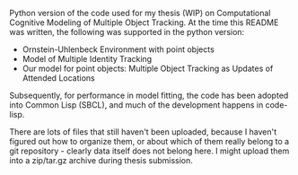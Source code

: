  
Python version of the code used for my thesis (WIP) on Computational Cognitive Modeling of Multiple Object Tracking. At the time this README was written, the following was supported in the python version:

- Ornstein-Uhlenbeck Environment with point objects
- Model of Multiple Identity Tracking
- Our model for point objects: Multiple Object Tracking as Updates of Attended Locations

Subsequently, for performance in model fitting, the code has been adopted into Common Lisp (SBCL), and much of the development happens in code-lisp.

There are lots of files that still haven't been uploaded, because I haven't figured out how to organize them, or about which of them really belong to a git repository - clearly data itself does not belong here. I might upload them into a zip/tar.gz archive during thesis submission.
